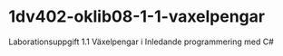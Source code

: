 1dv402-oklib08-1-1-vaxelpengar
==============================
Laborationsuppgift 1.1 Växelpengar i Inledande programmering med C#
